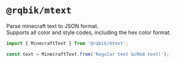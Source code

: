 # `@rqbik/mtext`

Parse minecraft text to JSON format.\
Supports all color and style codes, including the hex color format.

```typescript
import { MinecraftText } from '@rqbik/mtext';

const text = MinecraftText.from('Regular text &cRed text!');
```

